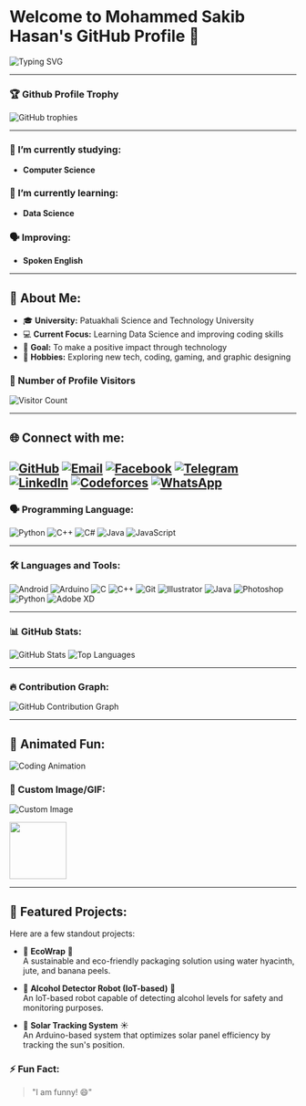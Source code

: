 # Welcome to Mohammed Sakib Hasan's GitHub Profile 👋

![Typing SVG](https://readme-typing-svg.herokuapp.com?font=Courier&color=%2336BCF7&size=25&center=true&vCenter=true&lines=Hello+there!+Welcome+to+my+profile;I+am+Mohammed+Sakib+Hasan;I+am+studying+Computer+Science;My+University+is+Patuakhali+Science+and+Technology+University)

---

### 🏆 Github Profile Trophy
![GitHub trophies](https://github-profile-trophy.vercel.app/?username=Sakib-Hasan3&theme=gruvbox&margin-w=15&margin-h=15)

---

### 🔭 I’m currently studying:
- **Computer Science**

### 🌱 I’m currently learning:
- **Data Science**

### 🗣 Improving:
- **Spoken English**

---

## 🌟 About Me:
- 🎓 **University:** Patuakhali Science and Technology University  
- 💻 **Current Focus:** Learning Data Science and improving coding skills  
- 🎯 **Goal:** To make a positive impact through technology  
- 🎨 **Hobbies:** Exploring new tech, coding, gaming, and graphic designing  


### 👀 Number of Profile Visitors
![Visitor Count](https://komarev.com/ghpvc/?username=Sakib-Hasan3&style=flat-square&color=blue)

---

## 🌐 Connect with me:
[![GitHub](https://img.shields.io/badge/GitHub-181717?style=for-the-badge&logo=github&logoColor=white)](https://github.com/Sakib-Hasan3)
[![Email](https://img.shields.io/badge/Email-D14836?style=for-the-badge&logo=gmail&logoColor=white)](mailto:ug2102052@cse.pstu.ac.bd)
[![Facebook](https://img.shields.io/badge/Facebook-1877F2?style=for-the-badge&logo=facebook&logoColor=white)](https://www.facebook.com/profile.php?id=100033878223481)
[![Telegram](https://img.shields.io/badge/Telegram-2CA5E0?style=for-the-badge&logo=telegram&logoColor=white)](https://t.me/sakib_hasan1)
[![LinkedIn](https://img.shields.io/badge/LinkedIn-0077B5?style=for-the-badge&logo=linkedin&logoColor=white)](https://www.linkedin.com/in/sakib-hasan-931276266/)
[![Codeforces](https://img.shields.io/badge/Codeforces-1F8ACB?style=for-the-badge&logo=codeforces&logoColor=white)](https://codeforces.com/profile/sakibpstu123)
[![WhatsApp](https://img.shields.io/badge/WhatsApp-25D366?style=for-the-badge&logo=whatsapp&logoColor=white)](https://wa.me/<01869793139>)
---

### 🗣 Programming Language:
![Python](https://img.shields.io/badge/-Python-3776AB?logo=python&logoColor=white&style=flat)
![C++](https://img.shields.io/badge/-C++-00599C?logo=c%2B%2B&logoColor=white&style=flat)
![C#](https://img.shields.io/badge/-C%23-239120?logo=c-sharp&logoColor=white&style=flat)
![Java](https://img.shields.io/badge/-Java-007396?logo=java&logoColor=white&style=flat)
![JavaScript](https://img.shields.io/badge/-JavaScript-F7DF1E?logo=javascript&logoColor=black&style=flat)

---

### 🛠️ Languages and Tools:
![Android](https://img.shields.io/badge/-Android-3DDC84?logo=android&logoColor=white&style=flat)
![Arduino](https://img.shields.io/badge/-Arduino-00979D?logo=arduino&logoColor=white&style=flat)
![C](https://img.shields.io/badge/-C-A8B9CC?logo=c&logoColor=black&style=flat)
![C++](https://img.shields.io/badge/-C++-00599C?logo=c%2B%2B&logoColor=white&style=flat)
![Git](https://img.shields.io/badge/-Git-F05032?logo=git&logoColor=white&style=flat)
![Illustrator](https://img.shields.io/badge/-Illustrator-FF9A00?logo=adobe-illustrator&logoColor=white&style=flat)
![Java](https://img.shields.io/badge/-Java-007396?logo=java&logoColor=white&style=flat)
![Photoshop](https://img.shields.io/badge/-Photoshop-31A8FF?logo=adobe-photoshop&logoColor=white&style=flat)
![Python](https://img.shields.io/badge/-Python-3776AB?logo=python&logoColor=white&style=flat)
![Adobe XD](https://img.shields.io/badge/-Adobe%20XD-FF61F6?logo=adobe-xd&logoColor=white&style=flat)

---

### 📊 GitHub Stats:
![GitHub Stats](https://github-readme-stats.vercel.app/api?username=Sakib-Hasan3&show_icons=true&theme=radical)
![Top Languages](https://github-readme-stats.vercel.app/api/top-langs/?username=Sakib-Hasan3&layout=compact&theme=radical)

---

### 🔥 Contribution Graph:
![GitHub Contribution Graph](https://github-readme-activity-graph.vercel.app/graph?username=Sakib-Hasan3&theme=react-dark)

---

## 🌈 Animated Fun:
![Coding Animation](https://media.giphy.com/media/qgQUggAC3Pfv687qPC/giphy.gif)


### 🎨 Custom Image/GIF:
![Custom Image](https://link-to-image.png)

<img src="https://media.giphy.com/media/your-gif-id/giphy.gif" width="100">

---

## 📌 Featured Projects:
Here are a few standout projects:

- 🔹 **EcoWrap** 🌱  
  A sustainable and eco-friendly packaging solution using water hyacinth, jute, and banana peels.

- 🔹 **Alcohol Detector Robot (IoT-based)** 🤖  
  An IoT-based robot capable of detecting alcohol levels for safety and monitoring purposes.

- 🔹 **Solar Tracking System** ☀️  
  An Arduino-based system that optimizes solar panel efficiency by tracking the sun's position.


### ⚡ Fun Fact:
> "I am funny! 😄"
